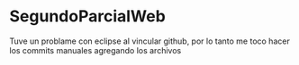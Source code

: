 # SegundoParcialWeb

Tuve un problame con eclipse al vincular github, por lo tanto me toco hacer los commits manuales agregando los archivos
